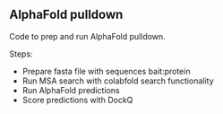AlphaFold pulldown
------------------

Code to prep and run AlphaFold pulldown.

Steps:
- Prepare fasta file with sequences bait:protein
- Run MSA search with colabfold search functionality
- Run AlphaFold predictions
- Score predictions with DockQ 
